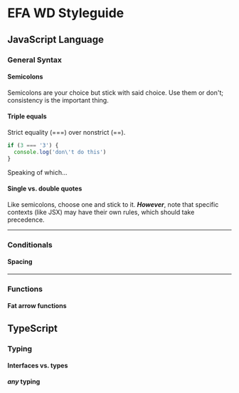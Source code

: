 # EFA WD Styleguide

## JavaScript Language


### General Syntax

#### **Semicolons**

Semicolons are your choice but stick with said choice. Use them or don't; consistency is the important thing.





#### **Triple equals**

Strict equality (===) over nonstrict (==).

```js
if (3 === '3') {
  console.log('don\'t do this')
}
```

Speaking of which...

#### **Single vs. double quotes**

Like semicolons, choose one and stick to it.
***However***, note that specific contexts (like JSX) may have their own rules,
which should take precedence.

-------------------------------------------------------------------------------
### Conditionals

#### **Spacing**





-------------------------------------------------------------------------------
### Functions

#### **Fat arrow functions**









## TypeScript

### Typing

#### **Interfaces vs. types**



***any* typing**